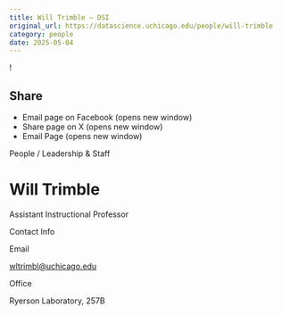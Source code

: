 ```yaml
---
title: Will Trimble – DSI
original_url: https://datascience.uchicago.edu/people/will-trimble
category: people
date: 2025-05-04
---
```


<!-- Table-like structure detected -->

!

## Share

* Email page on Facebook (opens new window)
* Share page on X (opens new window)
* Email Page (opens new window)

<!-- Table-like structure detected -->

People / Leadership & Staff

# Will Trimble

Assistant Instructional Professor

Contact Info

Email

[wltrimbl@uchicago.edu](mailto:wltrimbl@uchicago.edu)

Office

Ryerson Laboratory, 257B